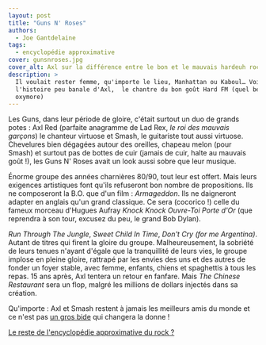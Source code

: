 ```yaml
---
layout: post
title: "Guns N' Roses"
authors:
  - Joe Gantdelaine
tags:
  - encyclopédie approximative
cover: gunsnroses.jpg
cover_alt: Axl sur la différence entre le bon et le mauvais hardeuh rock
description: >
  Il voulait rester femme, qu'importe le lieu, Manhattan ou Kaboul… Voici
  l'histoire peu banale d'Axl,  le chantre du bon goût Hard FM (quel bel
  oxymore)
---
```


Les Guns, dans leur période de gloire, c'était surtout un duo de grands potes :
Axl Red (parfaite anagramme de Lad Rex, _le roi des mauvais garçons_) le
chanteur virtuose et Smash, le guitariste tout aussi virtuose. Chevelures bien
dégagées autour des oreilles, chapeau melon (pour Smash) et surtout pas de
bottes de cuir (jamais de cuir, halte au mauvais goût !), les Guns N' Roses
avait un look aussi sobre que leur musique.

Énorme groupe des années charnières 80/90, tout leur est offert. Mais leurs
exigences artistiques font qu'ils refuseront bon nombre de propositions. Ils ne
composeront la B.O. que d'un film : _Armageddon_. Ils ne daigneront adapter en
anglais qu'un grand classique. Ce sera (cocorico !) celle du fameux morceau
d'Hugues Aufray _Knock Knock Ouvre-Toi Porte d'Or_ (que reprendra à son tour,
excusez du peu, le grand Bob Dylan).

_Run Through The Jungle_, _Sweet Child In Time_, _Don't Cry (for me Argentina)_.
Autant de titres qui firent la gloire du groupe. Malheureusement, la sobriété de
leurs tenues n'ayant d'égale que la tranquillité de leurs vies, le groupe
implose en pleine gloire, rattrapé par les envies des uns et des autres de
fonder un foyer stable, avec femme, enfants, chiens et spaghettis à tous les
repas. 15 ans après, Axl tentera un retour en fanfare. Mais _The Chinese
Restaurant_ sera un flop, malgré les millions de dollars injectés dans sa
création.

Qu'importe : Axl et Smash restent à jamais les meilleurs amis du monde et ce
n'est pas
[un gros bide](http://images.thegauntlet.com/pics/axl-rose-canada-boris_menkevich.jpg)
qui changera la donne !

[Le reste de l'encyclopédie approximative du rock ?](http://www.deadrooster.org/-Encyclopedie-approximative-du-rock-)

